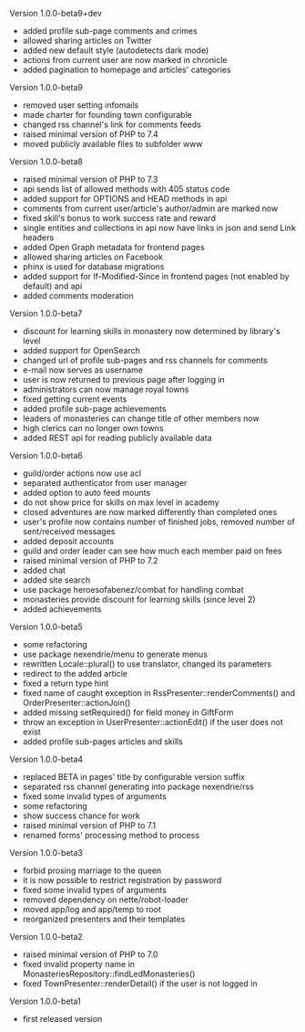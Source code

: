 Version 1.0.0-beta9+dev
- added profile sub-page comments and crimes
- allowed sharing articles on Twitter
- added new default style (autodetects dark mode)
- actions from current user are now marked in chronicle
- added pagination to homepage and articles' categories

Version 1.0.0-beta9
- removed user setting infomails
- made charter for founding town configurable
- changed rss channel's link for comments feeds
- raised minimal version of PHP to 7.4
- moved publicly available files to subfolder www

Version 1.0.0-beta8
- raised minimal version of PHP to 7.3
- api sends list of allowed methods with 405 status code
- added support for OPTIONS and HEAD methods in api
- comments from current user/article's author/admin are marked now
- fixed skill's bonus to work success rate and reward
- single entities and collections in api now have links in json and send Link headers
- added Open Graph metadata for frontend pages
- allowed sharing articles on Facebook
- phinx is used for database migrations
- added support for If-Modified-Since in frontend pages (not enabled by default) and api
- added comments moderation

Version 1.0.0-beta7
- discount for learning skills in monastery now determined by library's level
- added support for OpenSearch
- changed url of profile sub-pages and rss channels for comments
- e-mail now serves as username
- user is now returned to previous page after logging in
- administrators can now manage royal towns
- fixed getting current events
- added profile sub-page achievements
- leaders of monasteries can change title of other members now
- high clerics can no longer own towns
- added REST api for reading publicly available data

Version 1.0.0-beta6
- guild/order actions now use acl
- separated authenticator from user manager
- added option to auto feed mounts
- do not show price for skills on max level in academy
- closed adventures are now marked differently than completed ones
- user's profile now contains number of finished jobs, removed number of sent/received messages
- added deposit accounts
- guild and order leader can see how much each member paid on fees
- raised minimal version of PHP to 7.2
- added chat
- added site search
- use package heroesofabenez/combat for handling combat
- monasteries provide discount for learning skills (since level 2)
- added achievements

Version 1.0.0-beta5
- some refactoring
- use package nexendrie/menu to generate menus
- rewritten Locale::plural() to use translator, changed its parameters
- redirect to the added article
- fixed a return type hint
- fixed name of caught exception in RssPresenter::renderComments() and OrderPresenter::actionJoin()
- added missing setRequired() for field money in GiftForm
- throw an exception in UserPresenter::actionEdit() if the user does not exist
- added profile sub-pages articles and skills

Version 1.0.0-beta4
- replaced BETA in pages' title by configurable version suffix
- separated rss channel generating into package nexendrie/rss
- fixed some invalid types of arguments
- some refactoring
- show success chance for work
- raised minimal version of PHP to 7.1
- renamed forms' processing method to process

Version 1.0.0-beta3
- forbid prosing marriage to the queen
- it is now possible to restrict registration by password
- fixed some invalid types of arguments
- removed dependency on nette/robot-loader
- moved app/log and app/temp to root
- reorganized presenters and their templates

Version 1.0.0-beta2
- raised minimal version of PHP to 7.0
- fixed invalid property name in MonasteriesRepository::findLedMonasteries()
- fixed TownPresenter::renderDetail() if the user is not logged in

Version 1.0.0-beta1
- first released version
